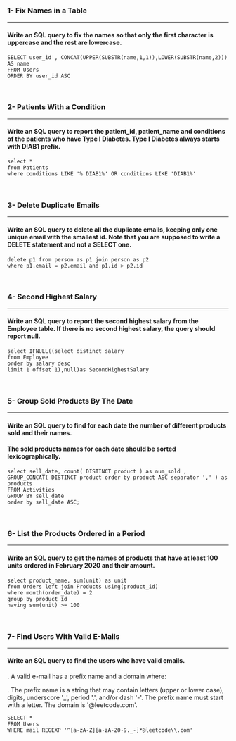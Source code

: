 ### 1- Fix Names in a Table
<hr>

#### Write an SQL query to fix the names so that only the first character is uppercase and the rest are lowercase.

```MySQL
SELECT user_id , CONCAT(UPPER(SUBSTR(name,1,1)),LOWER(SUBSTR(name,2))) AS name 
FROM Users
ORDER BY user_id ASC
```
<br>

### 2- Patients With a Condition
<hr>

#### Write an SQL query to report the patient_id, patient_name and conditions of the patients who have Type I Diabetes. Type I Diabetes always starts with DIAB1 prefix.

```MySQL
select *
from Patients
where conditions LIKE '% DIAB1%' OR conditions LIKE 'DIAB1%'
```
<br>

### 3- Delete Duplicate Emails
<hr>

#### Write an SQL query to delete all the duplicate emails, keeping only one unique email with the smallest id. Note that you are supposed to write a DELETE statement and not a SELECT one.

```MySQL
delete p1 from person as p1 join person as p2
where p1.email = p2.email and p1.id > p2.id
```
<br>

### 4- Second Highest Salary
<hr>

#### Write an SQL query to report the second highest salary from the Employee table. If there is no second highest salary, the query should report null.

```MySQL
select IFNULL((select distinct salary 
from Employee
order by salary desc
limit 1 offset 1),null)as SecondHighestSalary
```
<br>

### 5- Group Sold Products By The Date
<hr>

#### Write an SQL query to find for each date the number of different products sold and their names.

#### The sold products names for each date should be sorted lexicographically.

```MySQL
select sell_date, count( DISTINCT product ) as num_sold ,
GROUP_CONCAT( DISTINCT product order by product ASC separator ',' ) as products
FROM Activities 
GROUP BY sell_date 
order by sell_date ASC;
```
<br>

### 6- List the Products Ordered in a Period
<hr>

#### Write an SQL query to get the names of products that have at least 100 units ordered in February 2020 and their amount.

```MySQL
select product_name, sum(unit) as unit
from Orders left join Products using(product_id)
where month(order_date) = 2 
group by product_id
having sum(unit) >= 100
```
<br>

### 7- Find Users With Valid E-Mails
<hr>

#### Write an SQL query to find the users who have valid emails.

. A valid e-mail has a prefix name and a domain where:

. The prefix name is a string that may contain letters (upper or lower case), digits, underscore '_', period '.', and/or dash '-'. The prefix name must start with a letter.
The domain is '@leetcode.com'.

```MySQL
SELECT *
FROM Users
WHERE mail REGEXP '^[a-zA-Z][a-zA-Z0-9._-]*@leetcode\\.com'
```
<br>


